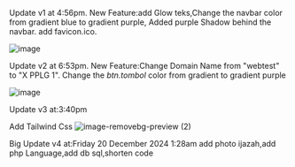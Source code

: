 Update v1 at 4:56pm.
New Feature:add Glow teks,Change the navbar color from gradient blue to gradient purple,
Added purple Shadow behind the navbar.
add favicon.ico.

![image](https://github.com/user-attachments/assets/9a659a02-4c0b-471a-81ad-463ee18c823c)






Update v2 at 6:53pm.
New Feature:Change Domain Name from "webtest" to "X PPLG 1".
Change the *btn.tombol* color from gradient to gradient purple 



![image](https://github.com/user-attachments/assets/19109a9c-0005-449a-a64d-1269ab539033)





Update v3 at:3:40pm

Add Tailwind Css  ![image-removebg-preview (2)](https://github.com/user-attachments/assets/0cc8d579-e105-41c4-a96d-a5479f2f0401)




Big Update v4 at:Friday 20 December 2024 1:28am
add photo ijazah,add php Language,add db sql,shorten code
                
        



